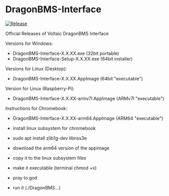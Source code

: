 # DragonBMS-Interface

[![Release](https://github.com/p3h3/DragonBMS-Interface/actions/workflows/main.yml/badge.svg)](https://github.com/p3h3/DragonBMS-Interface/actions/workflows/main.yml)

Official Releases of Voltaic DragonBMS Interface

Versions for Windows:
- DragonBMS-Interface-X.X.XX.exe (32bit portable)
- DragonBMS-Interface-Setup-X.X.XX.exe (64bit installer)

Versions for Linux (Desktop):
- DragonBMS-Interface-X.X.XX.AppImage (64bit "executable")

Version for Linux (Raspberry-Pi):
- DragonBMS-Interface-X.X.XX-armv7l.AppImage (ARMv7l "executable")

Instructions for Chromebook:
- DragonBMS-Interface-X.X.XX-arm64.AppImage (ARM64 "executable")

- install linux subsystem for chromebook
- sudo apt install zlib1g-dev libnss3e
- download the arm64 version of the appimage
- copy it to the linux subsystem files
- make it executable (terminal chmod +x)
- pray to god
- run it (./DragonBMS...)
